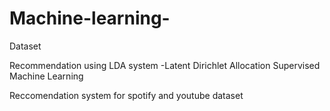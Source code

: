 # Machine-learning-



Dataset

Recommendation using LDA system
-Latent Dirichlet Allocation Supervised Machine Learning

Reccomendation system for spotify and youtube dataset
